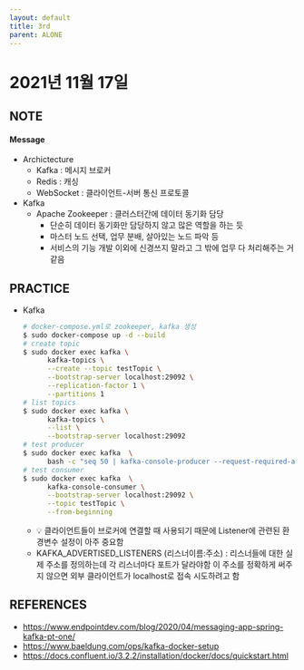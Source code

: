 ```yaml
---
layout: default
title: 3rd
parent: ALONE
---
```


# 2021년 11월 17일

## NOTE
#### Message
- Archictecture
  - Kafka : 메시지 브로커
  - Redis : 캐싱
  - WebSocket : 클라이언트-서버 통신 프로토콜
- Kafka
  - Apache Zookeeper : 클러스터간에 데이터 동기화 담당
    - 단순히 데이터 동기화만 담당하지 않고 많은 역할을 하는 듯
    - 마스터 노드 선택, 업무 분배, 살아있는 노드 파악 등
    - 서비스의 기능 개발 이외에 신경쓰지 말라고 그 밖에 업무 다 처리해주는 거 같음

## PRACTICE
- Kafka
  ```bash
  # docker-compose.yml로 zookeeper, kafka 생성
  $ sudo docker-compose up -d --build
  # create topic
  $ sudo docker exec kafka \
        kafka-topics \
        --create --topic testTopic \
        --bootstrap-server localhost:29092 \
        --replication-factor 1 \
        --partitions 1
  # list topics
  $ sudo docker exec kafka \
        kafka-topics \
        --list \
        --bootstrap-server localhost:29092
  # test producer
  $ sudo docker exec kafka  \
        bash -c "seq 50 | kafka-console-producer --request-required-acks 1 --broker-list localhost:29092 --topic testTopic && echo 'Produced 50 messages.'"
  # test consumer
  $ sudo docker exec kafka  \
        kafka-console-consumer \
        --bootstrap-server localhost:29092 \
        --topic testTopic \
        --from-beginning
  ```
  - 💡 클라이언트들이 브로커에 연결할 때 사용되기 때문에 Listener에 관련된 환경변수 설정이 아주 중요함
  - KAFKA_ADVERTISED_LISTENERS (리스너이름:주소) : 리스너들에 대한 실제 주소를 정의하는데 각 리스너마다 포트가 달라야함 이 주소를 정확하게 써주지 않으면 외부 클라이언트가 localhost로 접속 시도하려고 함

## REFERENCES
- https://www.endpointdev.com/blog/2020/04/messaging-app-spring-kafka-pt-one/
- https://www.baeldung.com/ops/kafka-docker-setup
- https://docs.confluent.io/3.2.2/installation/docker/docs/quickstart.html
